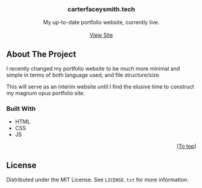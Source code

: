<a name="readme-top"></a>

<br />
<!-- TITLE SECTION -->
<h3 align="center">carterfaceysmith.tech</h3>

  <p align="center">
    My up-to-date portfolio website, currently live.
    <br />
    <br />
    <a href="https://carterfaceysmith.tech">View Site</a>
  </p>
</div>

<!-- ABOUT THE PROJECT -->
## About The Project

I recently changed my portfolio website to be much more minimal and simple in terms of both language used, and file structure/size.

This will serve as an interim website until I find the elusive time to construct my magnum opus portfolio site.

<!-- TECH STACK -->
### Built With

* HTML
* CSS
* JS

<p align="right">(<a href="#readme-top">To top</a>)</p>

<!-- LICENSE -->
## License

Distributed under the MIT License. See `LICENSE.txt` for more information.
</br>
</br>